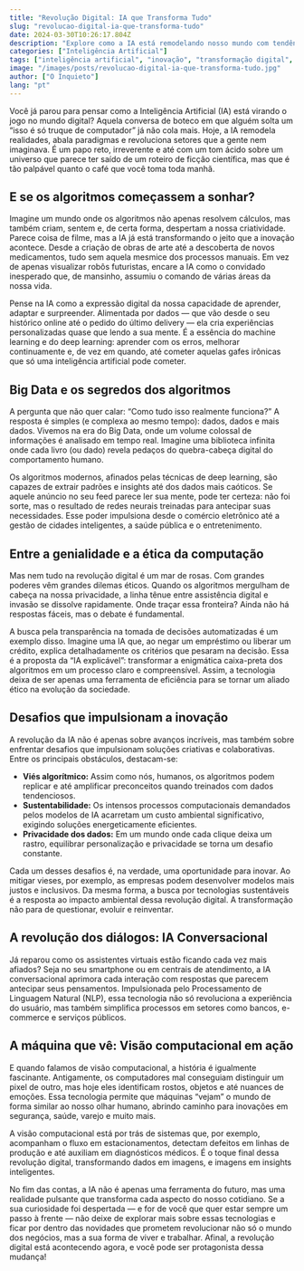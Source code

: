 ```yaml
---
title: "Revolução Digital: IA que Transforma Tudo"
slug: "revolucao-digital-ia-que-transforma-tudo"
date: 2024-03-30T10:26:17.804Z
description: "Explore como a IA está remodelando nosso mundo com tendências inovadoras e desafios éticos. Descubra o lado irreverente dos algoritmos que despertam criatividade e potencializam o futuro!"
categories: ["Inteligência Artificial"]
tags: ["inteligência artificial", "inovação", "transformação digital", "algoritmos", "ética na tecnologia"]
image: "/images/posts/revolucao-digital-ia-que-transforma-tudo.jpg"
author: ["O Inquieto"]
lang: "pt"
---
```


Você já parou para pensar como a Inteligência Artificial (IA) está virando o jogo no mundo digital? Aquela conversa de boteco em que alguém solta um “isso é só truque de computador” já não cola mais. Hoje, a IA remodela realidades, abala paradigmas e revoluciona setores que a gente nem imaginava. É um papo reto, irreverente e até com um tom ácido sobre um universo que parece ter saído de um roteiro de ficção científica, mas que é tão palpável quanto o café que você toma toda manhã.

## E se os algoritmos começassem a sonhar?

Imagine um mundo onde os algoritmos não apenas resolvem cálculos, mas também criam, sentem e, de certa forma, despertam a nossa criatividade. Parece coisa de filme, mas a IA já está transformando o jeito que a inovação acontece. Desde a criação de obras de arte até a descoberta de novos medicamentos, tudo sem aquela mesmice dos processos manuais. Em vez de apenas visualizar robôs futuristas, encare a IA como o convidado inesperado que, de mansinho, assumiu o comando de várias áreas da nossa vida.

Pense na IA como a expressão digital da nossa capacidade de aprender, adaptar e surpreender. Alimentada por dados — que vão desde o seu histórico online até o pedido do último delivery — ela cria experiências personalizadas quase que lendo a sua mente. É a essência do machine learning e do deep learning: aprender com os erros, melhorar continuamente e, de vez em quando, até cometer aquelas gafes irônicas que só uma inteligência artificial pode cometer.

## Big Data e os segredos dos algoritmos

A pergunta que não quer calar: “Como tudo isso realmente funciona?” A resposta é simples (e complexa ao mesmo tempo): dados, dados e mais dados. Vivemos na era do Big Data, onde um volume colossal de informações é analisado em tempo real. Imagine uma biblioteca infinita onde cada livro (ou dado) revela pedaços do quebra-cabeça digital do comportamento humano.

Os algoritmos modernos, afinados pelas técnicas de deep learning, são capazes de extrair padrões e insights até dos dados mais caóticos. Se aquele anúncio no seu feed parece ler sua mente, pode ter certeza: não foi sorte, mas o resultado de redes neurais treinadas para antecipar suas necessidades. Esse poder impulsiona desde o comércio eletrônico até a gestão de cidades inteligentes, a saúde pública e o entretenimento.

## Entre a genialidade e a ética da computação

Mas nem tudo na revolução digital é um mar de rosas. Com grandes poderes vêm grandes dilemas éticos. Quando os algoritmos mergulham de cabeça na nossa privacidade, a linha tênue entre assistência digital e invasão se dissolve rapidamente. Onde traçar essa fronteira? Ainda não há respostas fáceis, mas o debate é fundamental.

A busca pela transparência na tomada de decisões automatizadas é um exemplo disso. Imagine uma IA que, ao negar um empréstimo ou liberar um crédito, explica detalhadamente os critérios que pesaram na decisão. Essa é a proposta da “IA explicável”: transformar a enigmática caixa-preta dos algoritmos em um processo claro e compreensível. Assim, a tecnologia deixa de ser apenas uma ferramenta de eficiência para se tornar um aliado ético na evolução da sociedade.

## Desafios que impulsionam a inovação

A revolução da IA não é apenas sobre avanços incríveis, mas também sobre enfrentar desafios que impulsionam soluções criativas e colaborativas. Entre os principais obstáculos, destacam-se:

- **Viés algorítmico:** Assim como nós, humanos, os algoritmos podem replicar e até amplificar preconceitos quando treinados com dados tendenciosos.
- **Sustentabilidade:** Os intensos processos computacionais demandados pelos modelos de IA acarretam um custo ambiental significativo, exigindo soluções energeticamente eficientes.
- **Privacidade dos dados:** Em um mundo onde cada clique deixa um rastro, equilibrar personalização e privacidade se torna um desafio constante.

Cada um desses desafios é, na verdade, uma oportunidade para inovar. Ao mitigar vieses, por exemplo, as empresas podem desenvolver modelos mais justos e inclusivos. Da mesma forma, a busca por tecnologias sustentáveis é a resposta ao impacto ambiental dessa revolução digital. A transformação não para de questionar, evoluir e reinventar.

## A revolução dos diálogos: IA Conversacional

Já reparou como os assistentes virtuais estão ficando cada vez mais afiados? Seja no seu smartphone ou em centrais de atendimento, a IA conversacional aprimora cada interação com respostas que parecem antecipar seus pensamentos. Impulsionada pelo Processamento de Linguagem Natural (NLP), essa tecnologia não só revoluciona a experiência do usuário, mas também simplifica processos em setores como bancos, e-commerce e serviços públicos.

## A máquina que vê: Visão computacional em ação

E quando falamos de visão computacional, a história é igualmente fascinante. Antigamente, os computadores mal conseguiam distinguir um pixel de outro, mas hoje eles identificam rostos, objetos e até nuances de emoções. Essa tecnologia permite que máquinas “vejam” o mundo de forma similar ao nosso olhar humano, abrindo caminho para inovações em segurança, saúde, varejo e muito mais.

A visão computacional está por trás de sistemas que, por exemplo, acompanham o fluxo em estacionamentos, detectam defeitos em linhas de produção e até auxiliam em diagnósticos médicos. É o toque final dessa revolução digital, transformando dados em imagens, e imagens em insights inteligentes.

No fim das contas, a IA não é apenas uma ferramenta do futuro, mas uma realidade pulsante que transforma cada aspecto do nosso cotidiano. Se a sua curiosidade foi despertada — e for de você que quer estar sempre um passo à frente — não deixe de explorar mais sobre essas tecnologias e ficar por dentro das novidades que prometem revolucionar não só o mundo dos negócios, mas a sua forma de viver e trabalhar. Afinal, a revolução digital está acontecendo agora, e você pode ser protagonista dessa mudança!